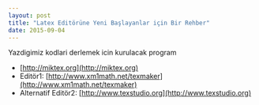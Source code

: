 ```yaml
---
layout: post
title: "Latex Editörüne Yeni Başlayanlar için Bir Rehber"
date: 2015-09-04
---
```


Yazdigimiz kodlari derlemek icin kurulacak program    
- [http://miktex.org](http://miktex.org)
- Editör1: [http://www.xm1math.net/texmaker](http://www.xm1math.net/texmaker)
- Alternatif Editör2: [http://www.texstudio.org](http://www.texstudio.org)


